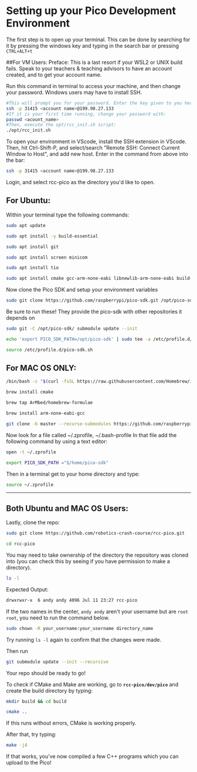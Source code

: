 # **Setting up your Pico Development Environment**

The first step is to open up your terminal. This can be done by searching for it by pressing the windows key and typing in the search bar or pressing `CTRL+ALT+t`

##For VM Users:
Preface: This is a last resort if your WSL2 or UNIX build fails.
Speak to your teachers & teaching advisors to have an account created, and to get your account name.

Run this command in terminal to access your machine, and then change your password. Windows users may have to install SSH.
```bash
#This will prompt you for your password. Enter the key given to you here.
ssh -p 31415 <account name>@199.98.27.133
#If it is your first time running, change your password with:
passwd <acount_name>
#Then, execute the opt/rcc_init.sh script:
./opt/rcc_init.sh
```
To open your environment in VScode, install the SSH extension in VScode.
Then, hit Ctrl-Shift-P, and select/search "Remote SSH: Connect Current Window to Host", and add new host.
Enter in the command from above into the bar: 
```bash
ssh -p 31415 <account name>@199.98.27.133
```
Login, and select rcc-pico as the directory you'd like to open. 

## For Ubuntu:
Within your terminal type the following commands:
```bash
sudo apt update

sudo apt install -y build-essential

sudo apt install git

sudo apt install screen minicom

sudo apt install tio

sudo apt install cmake gcc-arm-none-eabi libnewlib-arm-none-eabi build-essential libstdc++-arm-none-eabi-newlib

```
Now clone the Pico SDK and setup your environment variables

```bash
sudo git clone https://github.com/raspberrypi/pico-sdk.git /opt/pico-sdk
```


Be sure to run these! They provide the pico-sdk with other repositories it depends on
```bash
sudo git -C /opt/pico-sdk/ submodule update --init

echo 'export PICO_SDK_PATH=/opt/pico-sdk' | sudo tee -a /etc/profile.d/pico-sdk.sh

source /etc/profile.d/pico-sdk.sh
```
## For MAC OS **ONLY**:
```bash
/bin/bash -c "$(curl -fsSL https://raw.githubusercontent.com/Homebrew/install/HEAD/install.sh)"

brew install cmake

brew tap ArMbed/homebrew-formulae

brew install arm-none-eabi-gcc

git clone -b master --recurse-submodules https://github.com/raspberrypi/pico-sdk.git
```
Now look for a file called ~/.zprofile, ~/.bash-profile
In that file add the following command by using a text editor:

```bash
open -t ~/.zprofile

export PICO_SDK_PATH ="$/home/pico-sdk"
```

Then in a terminal get to your home directory and type:

```bash
source ~/.zprofile
```
---

## Both Ubuntu and MAC OS Users:
Lastly, clone the repo:

```bash
sudo git clone https://github.com/robotics-crash-course/rcc-pico.git

cd rcc-pico
```
You may need to take ownership of the directory the repository was cloned into (you can check this by seeing if you have permission to make a directory).

```bash
ls -l
```

Expected Output:
```bash
drwxrwxr-x  6 andy andy 4096 Jul 11 23:27 rcc-pico
```
If the two names in the center, `andy andy` aren't your username but are `root root`, you need to run the command below.


```bash
sudo chown -R your_username:your_username directory_name
```

Try running `ls -l` again to confirm that the changes were made.

Then run
```bash
git submodule update --init --recursive
```

Your repo should be ready to go!

To check if CMake and Make are working, go to **`rcc-pico/dev/pico`** and create the build directory by typing:

```bash
mkdir build && cd build

cmake ..
```
If this runs without errors, CMake is working properly.

After that, try typing:
```bash
make -j4
```

If that works, you've now compiled a few C++ programs which you can upload to the Pico!
